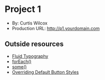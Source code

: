 # Project 1
+ By: Curtis Wilcox
+ Production URL: <http://p1.yourdomain.com>

## Outside resources
- [Fluid Typography](https://css-tricks.com/snippets/css/fluid-typography/)
- [forEach()](https://developer.mozilla.org/en-US/docs/Web/JavaScript/Reference/Global_Objects/Array/forEach)
- [some()](https://developer.mozilla.org/en-US/docs/Web/JavaScript/Reference/Global_Objects/Array/some)
- [Overriding Default Button Styles](https://css-tricks.com/overriding-default-button-styles/)
